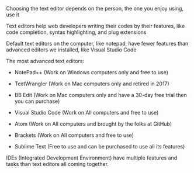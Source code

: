 Choosing the text editor depends on the person, the one you enjoy using, use it

Text editors help web developers writing their codes by their features, like code completion, syntax highlighting, and plug extensions

Default text editors on the computer, like notepad, have fewer features than advanced editors we installed, like Visual Studio Code


The most advanced text editors:

* NotePad++ (Work on Windows computers only and free to use)

* TextWrangler (Work on Mac computers only and retired in 2017)

* BB Edit (Work on Mac computers only and have a 30-day free trial then you can purchase)

* Visual Studio Code (Work on All computers and free to use)

* Atom (Work on All computers and brought by the folks at GitHub)

* Brackets (Work on All computers and free to use)

* Sublime Text (Free to use and can be purchased to use all its features)


IDEs (Integrated Development Environment) have multiple features and tasks than text editors all coming together.